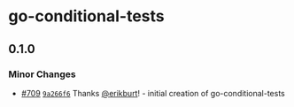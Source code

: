 # go-conditional-tests

## 0.1.0

### Minor Changes

- [#709](https://github.com/smartcontractkit/.github/pull/709)
  [`9a266f6`](https://github.com/smartcontractkit/.github/commit/9a266f6d08fd40cde446fe5b7b13d072194e279f)
  Thanks [@erikburt](https://github.com/erikburt)! - initial creation of
  go-conditional-tests
